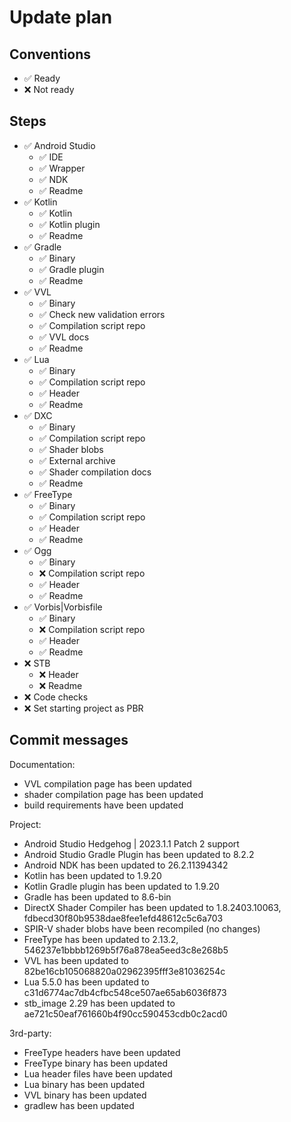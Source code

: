 # Update plan

## Conventions

- ✅ Ready
- ❌ Not ready

## Steps

- ✅ Android Studio
  - ✅ IDE
  - ✅ Wrapper
  - ✅ NDK
  - ✅ Readme
- ✅ Kotlin
  - ✅ Kotlin
  - ✅ Kotlin plugin
  - ✅ Readme
- ✅ Gradle
  - ✅ Binary
  - ✅ Gradle plugin
  - ✅ Readme
- ✅ VVL
  - ✅ Binary
  - ✅ Check new validation errors
  - ✅ Compilation script repo
  - ✅ VVL docs
  - ✅ Readme
- ✅ Lua
  - ✅ Binary
  - ✅ Compilation script repo
  - ✅ Header
  - ✅ Readme
- ✅ DXC
  - ✅ Binary
  - ✅ Compilation script repo
  - ✅ Shader blobs
  - ✅ External archive
  - ✅ Shader compilation docs
  - ✅ Readme
- ✅ FreeType
  - ✅ Binary
  - ✅ Compilation script repo
  - ✅ Header
  - ✅ Readme
- ✅ Ogg
  - ✅ Binary
  - ❌ Compilation script repo
  - ✅ Header
  - ✅ Readme
- ✅ Vorbis|Vorbisfile
  - ✅ Binary
  - ❌ Compilation script repo
  - ✅ Header
  - ✅ Readme
- ❌ STB
  - ❌ Header
  - ❌ Readme
- ❌ Code checks
- ❌ Set starting project as PBR

## Commit messages

Documentation:
- VVL compilation page has been updated
- shader compilation page has been updated
- build requirements have been updated

Project:
- Android Studio Hedgehog | 2023.1.1 Patch 2 support
- Android Studio Gradle Plugin has been updated to 8.2.2
- Android NDK has been updated to 26.2.11394342
- Kotlin has been updated to 1.9.20
- Kotlin Gradle plugin has been updated to 1.9.20
- Gradle has been updated to 8.6-bin
- DirectX Shader Compiler has been updated to 1.8.2403.10063, fdbecd30f80b9538dae8fee1efd48612c5c6a703
- SPIR-V shader blobs have been recompiled (no changes)
- FreeType has been updated to 2.13.2, 546237e1bbbb1269b5f76a878ea5eed3c8e268b5
- VVL has been updated to 82be16cb105068820a02962395fff3e81036254c
- Lua 5.5.0 has been updated to c31d6774ac7db4cfbc548ce507ae65ab6036f873
- stb_image 2.29 has been updated to ae721c50eaf761660b4f90cc590453cdb0c2acd0

3rd-party:
- FreeType headers have been updated
- FreeType binary has been updated
- Lua header files have been updated
- Lua binary has been updated
- VVL binary has been updated
- gradlew has been updated
